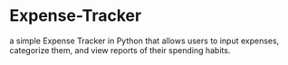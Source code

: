# Expense-Tracker
a simple Expense Tracker in Python that allows users to input expenses, categorize them, and view reports of their spending habits.
